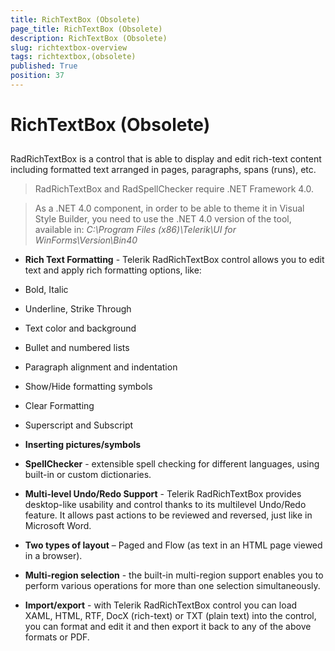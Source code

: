 ```yaml
---
title: RichTextBox (Obsolete)
page_title: RichTextBox (Obsolete)
description: RichTextBox (Obsolete)
slug: richtextbox-overview
tags: richtextbox,(obsolete)
published: True
position: 37
---
```


# RichTextBox (Obsolete)



## 

RadRichTextBox is a control that is able to display and edit rich-text content including
          formatted text arranged in pages, paragraphs, spans (runs), etc.
        

>RadRichTextBox and RadSpellChecker require .NET Framework 4.0.
          

>As a .NET 4.0 component, in order to be able to theme it in Visual Style Builder, you need to use the .NET 4.0 version
            of the tool, available in: *C:\Program Files (x86)\Telerik\UI for WinForms\Version\Bin40*

* __Rich Text Formatting__ - Telerik RadRichTextBox control allows you to edit text
              and apply rich formatting options, like:
            

* Bold, Italic

* Underline, Strike Through

* Text color and background

* Bullet and numbered lists

* Paragraph alignment and indentation

* Show/Hide formatting symbols

* Clear Formatting

* Superscript and Subscript

* __Inserting pictures/symbols__

* __SpellChecker__ - extensible spell checking for different languages, using built-in
              or custom dictionaries.
            

* __Multi-level Undo/Redo Support__ - Telerik RadRichTextBox provides desktop-like
              usability and control thanks to its multilevel Undo/Redo feature. It allows past actions to be reviewed
              and reversed, just like in Microsoft Word.
            

* __Two types of layout__ – Paged and Flow (as text in an HTML page viewed in a browser).
            

* __Multi-region selection__ - the built-in multi-region support enables
              you to perform various operations for more than one selection simultaneously.
            

* __Import/export__ - with Telerik RadRichTextBox control you can load
              XAML, HTML, RTF, DocX (rich-text) or TXT (plain text) into the control, you can format and
              edit it and then export it back to any of the above formats or PDF.
            
